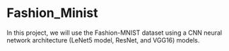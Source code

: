 # Fashion_Minist
In this project, we will use the Fashion-MNIST dataset using a CNN neural network architecture (LeNet5 model, ResNet, and VGG16) models.
